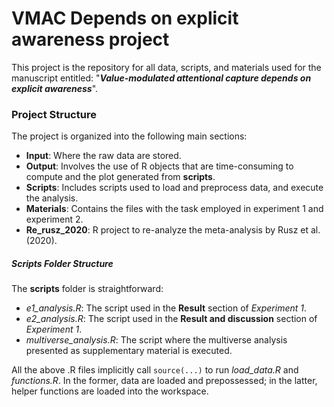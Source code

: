 # VMAC Depends on explicit awareness project

This project is the repository for all data, scripts, and materials used for the manuscript entitled: "***Value-modulated attentional capture depends on explicit awareness***".

### Project Structure ###

The project is organized into the following main sections:

- **Input**: Where the raw data are stored.
- **Output**: Involves the use of R objects that are time-consuming to compute and the plot generated from **scripts**.
- **Scripts**: Includes scripts used to load and preprocess data, and execute the analysis.
- **Materials**: Contains the files with the task employed in experiment 1 and experiment 2.
- **Re_rusz_2020**: R project to re-analyze the meta-analysis by Rusz et al. (2020).


##### Scripts Folder Structure #####

The **scripts** folder is straightforward:

- *e1_analysis.R*: The script used in the **Result** section of *Experiment 1*.
- *e2_analysis.R*: The script used in the **Result and discussion** section of *Experiment 1*.
- *multiverse_analysis.R*: The script where the multiverse analysis presented as supplementary material is executed.

All the above .R files implicitly call `source(...)` to run *load_data.R* and *functions.R*. In the former, data are loaded and prepossessed; in the latter, helper functions are loaded into the workspace.

